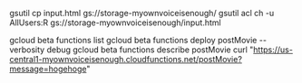 
gsutil cp input.html gs://storage-myownvoiceisenough/
gsutil acl ch -u AllUsers:R gs://storage-myownvoiceisenough/input.html

gcloud beta functions list
gcloud beta functions deploy postMovie --verbosity debug
gcloud beta functions describe postMovie
curl "https://us-central1-myownvoiceisenough.cloudfunctions.net/postMovie?message=hogehoge"
